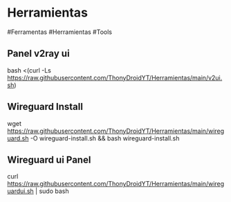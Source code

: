 # Herramientas
#Ferramentas #Herramientas #Tools

## Panel v2ray ui
bash <(curl -Ls https://raw.githubusercontent.com/ThonyDroidYT/Herramientas/main/v2ui.sh)

## Wireguard Install

wget https://raw.githubusercontent.com/ThonyDroidYT/Herramientas/main/wireguard.sh -O wireguard-install.sh && bash wireguard-install.sh

## Wireguard ui Panel
curl https://raw.githubusercontent.com/ThonyDroidYT/Herramientas/main/wireguardui.sh | sudo bash
